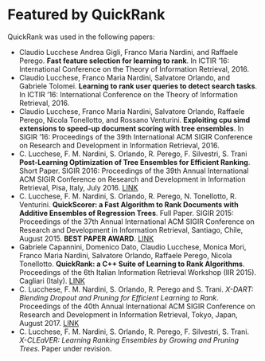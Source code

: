 Featured by QuickRank
=========

QuickRank was used in the following papers:
 - Claudio Lucchese Andrea Gigli, Franco Maria Nardini, and Raffaele Perego. **Fast feature selection for learning to rank**. In ICTIR ’16: International Conference on the Theory of Information Retrieval, 2016.
 - Claudio Lucchese, Franco Maria Nardini, Salvatore Orlando, and Gabriele Tolomei. **Learning to rank user queries to detect search tasks**. In ICTIR ’16: International Conference on the Theory of Information Retrieval, 2016.
 - Claudio Lucchese, Franco Maria Nardini, Salvatore Orlando, Raffaele Perego, Nicola Tonellotto, and Rossano Venturini. **Exploiting cpu simd extensions to speed-up document scoring with tree ensembles**. In SIGIR ’16: Proceedings of the 39th International ACM SIGIR Conference on Research and Development in Information Retrieval, 2016.
 - C. Lucchese, F. M. Nardini, S. Orlando, R. Perego, F. Silvestri, S. Trani **Post-Learning Optimization of Tree Ensembles for Efficient Ranking**. Short Paper. SIGIR 2016: Proceedings of the 39th Annual International ACM SIGIR Conference on Research and Development in Information Retrieval, Pisa, Italy, July 2016. [LINK](http://dl.acm.org/citation.cfm?id=2914763)
 - C. Lucchese, F. M. Nardini, S. Orlando, R. Perego, N. Tonellotto, R. Venturini. **QuickScorer: a Fast Algorithm to Rank Documents with Additive Ensembles of Regression Trees**. Full Paper. SIGIR 2015: Proceedings of the 37th Annual International ACM SIGIR Conference on Research and Development in Information Retrieval, Santiago, Chile, August 2015. **BEST PAPER AWARD**.  [LINK](http://dl.acm.org/citation.cfm?id=2767733)
 - Gabriele Capannini, Domenico Dato, Claudio Lucchese, Monica Mori, Franco Maria Nardini, Salvatore Orlando, Raffaele Perego, Nicola Tonellotto. **QuickRank: a C++ Suite of Learning to Rank Algorithms**.  Proceedings of the 6th Italian Information Retrieval Workshop (IIR 2015). Cagliari (Italy). [LINK](http://ceur-ws.org/Vol-1404/)
 - C. Lucchese, F. M. Nardini, S. Orlando, R. Perego and S. Trani. *X-DART: Blending Dropout and Pruning for Efficient Learning to Rank*. Proceedings of the 40th Annual International ACM SIGIR Conference on Research and Development in Information Retrieval, Tokyo, Japan, August 2017. [LINK](http://dl.acm.org/citation.cfm?id=3080725)
 - C. Lucchese, F. M. Nardini, S. Orlando, R. Perego, F. Silvestri, S. Trani. *X-CLEaVER: Learning Ranking Ensembles by Growing and Pruning Trees*. Paper under revision.